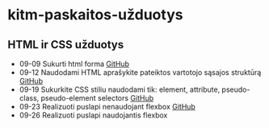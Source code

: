 # kitm-paskaitos-užduotys


## HTML ir CSS užduotys
- 09-09 Sukurti html forma [GitHub](https://github.com/Shefleris/kitm-paskaitu-uzduotis/tree/main/uzduotys-html-css/0909-uzduotis-forma)
- 09-12 Naudodami HTML aprašykite pateiktos vartotojo sąsajos struktūrą [GitHub](https://github.com/Shefleris/kitm-paskaitu-uzduotis/tree/main/uzduotys-html-css/0912-uzduotis-vartotojo-sasajas)
- 09-19 Sukurkite CSS stiliu naudodami tik: element, attribute, pseudo-class, pseudo-element selectors  [GitHub](https://github.com/Shefleris/kitm-paskaitu-uzduotis/tree/main/uzduotys-html-css/0919-uzduotis)
- 09-23 Realizuoti puslapi nenaudojant flexbox [GitHub](https://github.com/Shefleris/kitm-paskaitu-uzduotis/tree/main/uzduotys-html-css/0923-uzduotis-realizuoti-layout)
- 09-26 Realizuoti puslapi naudojantis flexbox